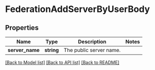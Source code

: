 # FederationAddServerByUserBody

## Properties
Name | Type | Description | Notes
------------ | ------------- | ------------- | -------------
**server_name** | **string** | The public server name. | 

[[Back to Model list]](../../README.md#documentation-for-models) [[Back to API list]](../../README.md#documentation-for-api-endpoints) [[Back to README]](../../README.md)


